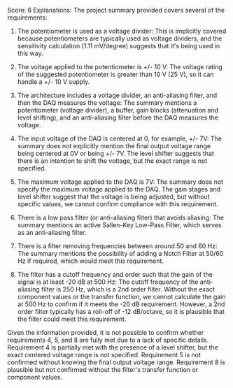 Score: 6
Explanations: 
The project summary provided covers several of the requirements:

1. The potentiometer is used as a voltage divider: This is implicitly covered because potentiometers are typically used as voltage dividers, and the sensitivity calculation (1.11 mV/degree) suggests that it's being used in this way.

2. The voltage applied to the potentiometer is +/- 10 V: The voltage rating of the suggested potentiometer is greater than 10 V (25 V), so it can handle a +/- 10 V supply.

3. The architecture includes a voltage divider, an anti-aliasing filter, and then the DAQ measures the voltage: The summary mentions a potentiometer (voltage divider), a buffer, gain blocks (attenuation and level shifting), and an anti-aliasing filter before the DAQ measures the voltage.

4. The input voltage of the DAQ is centered at 0, for example, +/- 7V: The summary does not explicitly mention the final output voltage range being centered at 0V or being +/- 7V. The level shifter suggests that there is an intention to shift the voltage, but the exact range is not specified.

5. The maximum voltage applied to the DAQ is 7V: The summary does not specify the maximum voltage applied to the DAQ. The gain stages and level shifter suggest that the voltage is being adjusted, but without specific values, we cannot confirm compliance with this requirement.

6. There is a low pass filter (or anti-aliasing filter) that avoids aliasing: The summary mentions an active Sallen-Key Low-Pass Filter, which serves as an anti-aliasing filter.

7. There is a filter removing frequencies between around 50 and 60 Hz: The summary mentions the possibility of adding a Notch Filter at 50/60 Hz if required, which would meet this requirement.

8. The filter has a cutoff frequency and order such that the gain of the signal is at least -20 dB at 500 Hz: The cutoff frequency of the anti-aliasing filter is 250 Hz, which is a 2nd order filter. Without the exact component values or the transfer function, we cannot calculate the gain at 500 Hz to confirm if it meets the -20 dB requirement. However, a 2nd order filter typically has a roll-off of -12 dB/octave, so it is plausible that the filter could meet this requirement.

Given the information provided, it is not possible to confirm whether requirements 4, 5, and 8 are fully met due to a lack of specific details. Requirement 4 is partially met with the presence of a level shifter, but the exact centered voltage range is not specified. Requirement 5 is not confirmed without knowing the final output voltage range. Requirement 8 is plausible but not confirmed without the filter's transfer function or component values.
